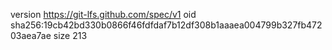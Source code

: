 version https://git-lfs.github.com/spec/v1
oid sha256:19cb42bd330b0866f46fdfdaf7b12df308b1aaaea004799b327fb47203aea7ae
size 213
